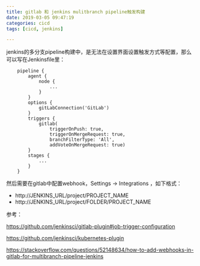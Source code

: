```yaml
---
title: gitlab 和 jenkins mulitbranch pipeline触发构建
date: 2019-03-05 09:47:19
categories: cicd
tags: [cicd, jenkins]

---
```


jenkins的多分支pipeline构建中，是无法在设置界面设置触发方式等配置，那么可以写在Jenkinsfile里：

```
    pipeline {
        agent {
            node {
                ...
            }
        }
        options {
            gitLabConnection('GitLab')
        }
        triggers {
            gitlab(
                triggerOnPush: true,
                triggerOnMergeRequest: true,
                branchFilterType: 'All',
                addVoteOnMergeRequest: true)
        }
        stages {
            ...
        }
    }

```
然后需要在gitlab中配置webhook，Settings -> Integrations ，如下格式：
- http://JENKINS_URL/project/PROJECT_NAME
- http://JENKINS_URL/project/FOLDER/PROJECT_NAME

参考：

https://github.com/jenkinsci/gitlab-plugin#job-trigger-configuration

https://github.com/jenkinsci/kubernetes-plugin

https://stackoverflow.com/questions/52148634/how-to-add-webhooks-in-gitlab-for-multibranch-pipeline-jenkins
